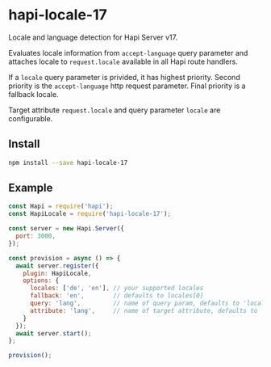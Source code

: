 # hapi-locale-17

Locale and language detection for Hapi Server v17.

Evaluates locale information from `accept-language` query parameter and attaches locale to `request.locale` available in all Hapi route handlers.

If a `locale` query parameter is privided, it has highest priority. Second priority is the `accept-language` http request parameter. Final priority is a fallback locale.

Target attribute `request.locale` and query parameter `locale` are configurable.

## Install

```bash
npm install --save hapi-locale-17
```

## Example

```js
const Hapi = require('hapi');
const HapiLocale = require('hapi-locale-17');

const server = new Hapi.Server({
  port: 3000,
});

const provision = async () => {
  await server.register({
    plugin: HapiLocale,
    options: {
      locales: ['de', 'en'], // your supported locales
      fallback: 'en',        // defaults to locales[0]
      query: 'lang',         // name of query param, defaults to 'locale'
      attribute: 'lang',     // name of target attribute, defaults to 'locale'
    }
  });
  await server.start();
};

provision();
```
